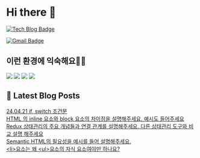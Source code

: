 # Hi there 👋

[![Tech Blog Badge](http://img.shields.io/badge/tistory-black?style=flat-square&logo=Tistory&link=https://codingpracticenote.tistory.com/)](https://codingpracticenote.tistory.com/)
	
[![Gmail Badge](https://img.shields.io/badge/Gmail-d14836?style=flat-square&logo=Gmail&logoColor=white&link=mailto:tkdrnr1215@gmail.com)](mailto:tkdrnr1215@gmail.com)

## 이런 환경에 익숙해요✍🏼

<img src="https://img.shields.io/badge/CSS3-1572B6?style=flat-square&logo=CSS3&logoColor=white"/> </t>
<img src="https://img.shields.io/badge/HTML5-E34F26?style=flat-square&logo=HTML5&logoColor=white"/> 
<img src="https://img.shields.io/badge/JavaScript-F7DF1E?style=flat-square&logo=JavaScript&logoColor=white"/>
<img src="https://img.shields.io/badge/TypeScript-3178C6?style=flat-square&logo=TypeScript&logoColor=white"/>

## 📕 Latest Blog Posts

<a href=https://codingpracticenote.tistory.com/186>24.04.21 if, switch 조건문</a></br><a href=https://codingpracticenote.tistory.com/185>HTML 의 inline 요소와 block 요소의 차이점을 설명해주세요. 예시도 들어주세요</a></br><a href=https://codingpracticenote.tistory.com/184>Redux 상태관리의 주요 개념들과 연결 관계를 설명해주세요. 다른 상태관리 도구와 비교 설명 해주세요</a></br><a href=https://codingpracticenote.tistory.com/183>Semantic HTML의 필요성을 예시를 들어 설명해주세요.</a></br><a href=https://codingpracticenote.tistory.com/182>&lt;li&gt;요소는 왜 &lt;ul&gt;요소의 자식 요소여야만 하나요?</a></br>